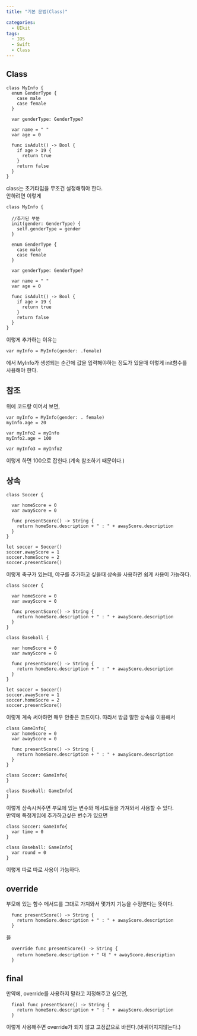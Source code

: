 ```yaml
---
title: "기본 문법(Class)"

categories:
  - UIkit
tags:
  - IOS
  - Swift
  - Class
---
```


## Class
~~~
class MyInfo {
  enum GenderType {
    case male
    case female
  }

  var genderType: GenderType?

  var name = " "
  var age = 0

  func isAdult() -> Bool {
    if age > 19 {
      return true
    }
    return false
  }
}
~~~
class는 초기타입을 무조건 설정해줘야 한다.  
안하려면 이렇게
~~~
class MyInfo {

  //추가된 부분
  init(gender: GenderType) {
    self.genderType = gender
  }

  enum GenderType {
    case male
    case female
  }

  var genderType: GenderType?

  var name = " "
  var age = 0

  func isAdult() -> Bool {
    if age > 19 {
      return true
    }
    return false
  }
}
~~~
이렇게 추가하는 이유는
~~~
var myInfo = MyInfo(gender: .female)
~~~
에서 MyInfo가 생성되는 순간에 값을 입력해야하는 정도가 있을때 이렇게 init함수를 사용해야 한다.  

## 참조
위에 코드랑 이어서 보면,  
~~~
var myInfo = MyInfo(gender: . female)
myInfo.age = 20

var myInfo2 = myInfo
myInfo2.age = 100

var myInfo3 = myInfo2
~~~
이렇게 하면 100으로 잡힌다.(계속 참조하기 때문이다.)

## 상속
~~~
class Soccer {

  var homeScore = 0
  var awayScore = 0

  func presentScore() -> String {
    return homeSore.description + " : " + awayScore.description
  }
}

let soccer = Soccer()
soccer.awayScore = 1
soccer.homeSocre = 2
soccer.presentScore()
~~~
이렇게 축구가 있는데, 야구를 추가하고 싶을때 상속을 사용하면 쉽게 사용이 가능하다.  

~~~
class Soccer {

  var homeScore = 0
  var awayScore = 0

  func presentScore() -> String {
    return homeSore.description + " : " + awayScore.description
  }
}

class Baseball {

  var homeScore = 0
  var awayScore = 0

  func presentScore() -> String {
    return homeSore.description + " : " + awayScore.description
  }
}

let soccer = Soccer()
soccer.awayScore = 1
soccer.homeSocre = 2
soccer.presentScore()
~~~
이렇게 계속 써야하면 매우 안좋은 코드이다. 따라서 방금 말한 상속을 이용해서  
~~~
class GameInfo{
  var homeScore = 0
  var awayScore = 0

  func presentScore() -> String {
    return homeSore.description + " : " + awayScore.description
  }
}

class Soccer: GameInfo{
}

class Baseball: GameInfo{
}
~~~
이렇게 상속시켜주면 부모에 있는 변수와 메서드들을 가져와서 사용할 수 있다.  
만약에 특정게임에 추가하고싶은 변수가 있으면
~~~
class Soccer: GameInfo{
  var time = 0
}

class Baseball: GameInfo{
  var round = 0
}
~~~
이렇게 따로 따로 사용이 가능하다.

## override
부모에 있는 함수 메서드를 그대로 가져와서 몇가지 기능을 수정한다는 뜻이다.
~~~
  func presentScore() -> String {
    return homeSore.description + " : " + awayScore.description
  }
~~~
을
~~~
  override func presentScore() -> String {
    return homeSore.description + " 대 " + awayScore.description
  }
~~~

## final
만약에, override를 사용하지 말라고 지정해주고 싶으면,
~~~
  final func presentScore() -> String {
    return homeSore.description + " : " + awayScore.description
  }
~~~
이렇게 사용해주면 override가 되지 않고 고정값으로 바뀐다.(바뀌어지지않는다.)